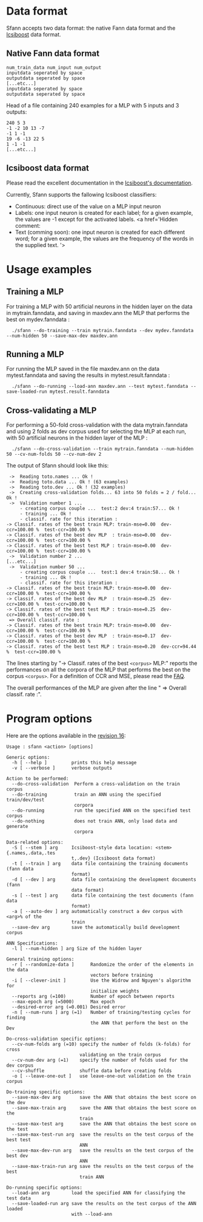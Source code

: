 

# Data format #

Sfann accepts two data format: the native Fann data format and the [Icsiboost](http://code.google.com/p/icsiboost) data format.

## Native Fann data format ##

```
num_train_data num_input num_output
inputdata seperated by space
outputdata seperated by space
[...etc...]
inputdata seperated by space
outputdata seperated by space
```

Head of a file containing 240 examples for a MLP with 5 inputs and 3 outputs:

```
240 5 3
-1 -2 10 13 -7
-1 1 -1
19 -6 -13 22 5
1 -1 -1
[...etc...]
```

## Icsiboost data format ##

Please read the excellent documentation in the [Icsiboost's documentation](http://code.google.com/p/icsiboost/wiki/FileFormats).

Currently, Sfann supports the fallowing Icsiboost classifiers:
  * Continuous: direct use of the value on a MLP input neuron
  * Labels: one input neuron is created for each label; for a given example, the values are -1 except for the activated labels.
<a href='Hidden comment: 
* Text (comming soon): one input neuron is created for each different word; for a given example, the values are the frequency of the words in the supplied text.
'></a>

# Usage examples #

## Training a MLP ##

For training a MLP with 50 artificial neurons in the hidden layer on the data in mytrain.fanndata, and saving in maxdev.ann the MLP that performs the best on mydev.fanndata :

```
  ./sfann --do-training --train mytrain.fanndata --dev mydev.fanndata --num-hidden 50 --save-max-dev maxdev.ann
```

## Running a MLP ##

For running the MLP saved in the file maxdev.ann on the data mytest.fanndata and saving the results in mytest.result.fanndata :

```
  ./sfann --do-running --load-ann maxdev.ann --test mytest.fanndata --save-loaded-run mytest.result.fanndata
```

## Cross-validating a MLP ##

For performing a 50-fold cross-validation with the data mytrain.fanndata and using 2 folds as dev corpus used for selecting the MLP at each run, with 50 artificial neurons in the hidden layer of the MLP :

```
  ./sfann --do-cross-validation --train mytrain.fanndata --num-hidden 50 --cv-num-folds 50 --cv-num-dev 2 
```

The output of Sfann should look like this:

```
 ->  Reading toto.names ... Ok !
 ->  Reading toto.data ... Ok ! (63 examples)
 ->  Reading toto.dev ... Ok ! (32 examples)
 ->  Creating cross-validation folds... 63 into 50 folds = 2 / fold... Ok !
 ->  Validation number 1 ...
     - creating corpus couple ...  test:2 dev:4 train:57... Ok !
     - training ... Ok !
     - classif. rate for this iteration :
-> Classif. rates of the best train MLP: train-mse=0.00  dev-ccr=100.00 %  test-ccr=100.00 %  
-> Classif. rates of the best dev MLP  : train-mse=0.00  dev-ccr=100.00 %  test-ccr=100.00 %  
-> Classif. rates of the best test MLP : train-mse=0.00  dev-ccr=100.00 %  test-ccr=100.00 %  
 ->  Validation number 2 ...
[...etc...]
 ->  Validation number 50 ...
     - creating corpus couple ...  test:1 dev:4 train:58... Ok !
     - training ... Ok !
     - classif. rate for this iteration :
-> Classif. rates of the best train MLP: train-mse=0.00  dev-ccr=100.00 %  test-ccr=100.00 %  
-> Classif. rates of the best dev MLP  : train-mse=0.25  dev-ccr=100.00 %  test-ccr=100.00 %  
-> Classif. rates of the best test MLP : train-mse=0.25  dev-ccr=100.00 %  test-ccr=100.00 %  
 => Overall classif. rate :
-> Classif. rates of the best train MLP: train-mse=0.00  dev-ccr=100.00 %  test-ccr=100.00 %  
-> Classif. rates of the best dev MLP  : train-mse=0.17  dev-ccr=100.00 %  test-ccr=100.00 %  
-> Classif. rates of the best test MLP : train-mse=0.20  dev-ccr=94.44 %  test-ccr=100.00 %   
```

The lines starting by "-> Classif. rates of the best `<corpus>` MLP:" reports the performances on all the corpora of the MLP that performs the best on the corpus `<corpus>`. For a definition of CCR and MSE, please read the [FAQ](FAQ#What_does_CCR_and_MSE_stand_for_?.md).

The overall performances of the MLP are given after the line " => Overall classif. rate :".

# Program options #

Here are the options available in the [revision 16](https://code.google.com/p/sfann/source/detail?r=16):

```
Usage : sfann <action> [options]

Generic options:
  -h [ --help ]         prints this help message
  -v [ --verbose ]      verbose outputs

Action to be performed:
  --do-cross-validation  Perform a cross-validation on the train corpus
  --do-training          train an ANN using the specified train/dev/test 
                         corpora
  --do-running           run the specified ANN on the specified test corpus
  --do-nothing           does not train ANN, only load data and generate 
                         corpora

Data-related options:
  -S [ --stem ] arg     Icsiboost-style data location: <stem>{.names,.data,.tes
                        t,.dev} (Icsiboost data format)
  -t [ --train ] arg    data file containing the training documents (fann data 
                        format)
  -d [ --dev ] arg      data file containing the development documents (fann 
                        data format)
  -s [ --test ] arg     data file containing the test documents (fann data 
                        format)
  -a [ --auto-dev ] arg automatically construct a dev corpus with <arg>% of the
                        train
  --save-dev arg        save the automatically build development corpus

ANN Specifications:
  -l [ --num-hidden ] arg Size of the hidden layer

General training options:
  -r [ --randomize-data ]      Randomize the order of the elements in the data 
                               vectors before training
  -i [ --clever-init ]         Use the Widrow and Nguyen's algorithm for 
                               initialize weights
  --reports arg (=100)         Number of epoch between reports
  --max-epoch arg (=5000)      Max epoch
  --desired-error arg (=0.001) Desired error
  -n [ --num-runs ] arg (=1)   Number of training/testing cycles for finding 
                               the ANN that perform the best on the Dev

Do-cross-validation specific options:
  --cv-num-folds arg (=10) specify the number of folds (k-folds) for cross 
                           validating on the train corpus
  --cv-num-dev arg (=1)    specify the number of folds used for the dev corpus
  --cv-shuffle             shuffle data before creating folds
  -o [ --leave-one-out ]   use leave-one-out validation on the train corpus

Do-training specific options:
  --save-max-dev arg       save the ANN that obtains the best score on the dev
  --save-max-train arg     save the ANN that obtains the best score on the 
                           train
  --save-max-test arg      save the ANN that obtains the best score on the test
  --save-max-test-run arg  save the results on the test corpus of the best test
                           ANN
  --save-max-dev-run arg   save the results on the test corpus of the best dev 
                           ANN
  --save-max-train-run arg save the results on the test corpus of the best 
                           train ANN

Do-running specific options:
  --load-ann arg        load the specified ANN for classifying the test data
  --save-loaded-run arg save the results on the test corpus of the ANN loaded 
                        with --load-ann



```